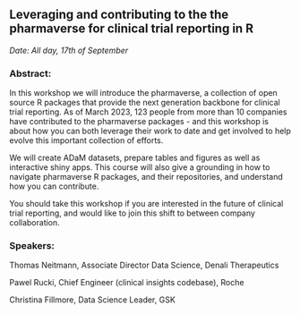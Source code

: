 ## Leveraging and contributing to the the pharmaverse for clinical trial reporting in R

*Date: All day, 17th of September*

### Abstract:

In this workshop we will introduce the pharmaverse, a collection of open source R packages that provide 
the next generation backbone for clinical trial reporting. As of March 2023, 123 people from more than 
10 companies have contributed to the pharmaverse packages - and this workshop is about how you can both 
leverage their work to date and get involved to help evolve this important collection of efforts.

We will create ADaM datasets, prepare tables and figures as well as interactive shiny apps. This course 
will also give a grounding in how to navigate pharmaverse R packages, and their repositories, and 
understand how you can contribute.

You should take this workshop if you are interested in the future of clinical trial reporting, and 
would like to join this shift to between company collaboration.

### Speakers:

Thomas Neitmann, Associate Director Data Science, Denali Therapeutics

Pawel Rucki, Chief Engineer (clinical insights codebase), Roche

Christina Fillmore, Data Science Leader, GSK

